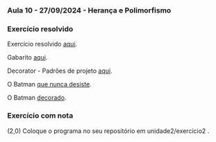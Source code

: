 ### Aula 10 - 27/09/2024 - Herança e Polimorfismo

### Exercício resolvido

Exercício resolvido [aqui](exercicio3_0.md).

Gabarito [aqui](escreve_arquivo).

Decorator - Padrões de projeto [aqui](https://refactoring.guru/pt-br/design-patterns/).

O Batman [que nunca desiste](escreve_arquivo/1batman.jpg).

O Batman [decorado](escreve_arquivo/2batman.jpg).

### Exercício com nota

(2,0) Coloque o programa no seu repositório em unidade2/exercicio2 .
